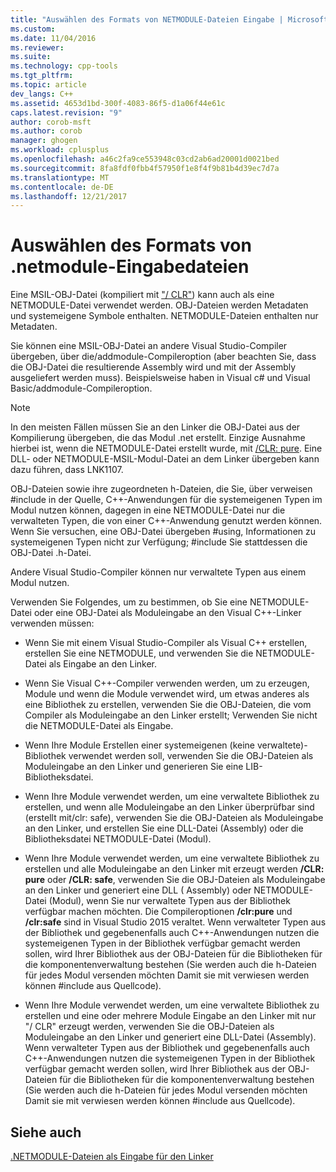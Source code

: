 ```yaml
---
title: "Auswählen des Formats von NETMODULE-Dateien Eingabe | Microsoft Docs"
ms.custom: 
ms.date: 11/04/2016
ms.reviewer: 
ms.suite: 
ms.technology: cpp-tools
ms.tgt_pltfrm: 
ms.topic: article
dev_langs: C++
ms.assetid: 4653d1bd-300f-4083-86f5-d1a06f44e61c
caps.latest.revision: "9"
author: corob-msft
ms.author: corob
manager: ghogen
ms.workload: cplusplus
ms.openlocfilehash: a46c2fa9ce553948c03cd2ab6ad20001d0021bed
ms.sourcegitcommit: 8fa8fdf0fbb4f57950f1e8f4f9b81b4d39ec7d7a
ms.translationtype: MT
ms.contentlocale: de-DE
ms.lasthandoff: 12/21/2017
---
```

# <a name="choosing-the-format-of-netmodule-input-files"></a>Auswählen des Formats von .netmodule-Eingabedateien
Eine MSIL-OBJ-Datei (kompiliert mit ["/ CLR"](../../build/reference/clr-common-language-runtime-compilation.md)) kann auch als eine NETMODULE-Datei verwendet werden.  OBJ-Dateien werden Metadaten und systemeigene Symbole enthalten.  NETMODULE-Dateien enthalten nur Metadaten.  
  
 Sie können eine MSIL-OBJ-Datei an andere Visual Studio-Compiler übergeben, über die/addmodule-Compileroption (aber beachten Sie, dass die OBJ-Datei die resultierende Assembly wird und mit der Assembly ausgeliefert werden muss).  Beispielsweise haben in Visual c# und Visual Basic/addmodule-Compileroption.  
  
> [!NOTE]
>  In den meisten Fällen müssen Sie an den Linker die OBJ-Datei aus der Kompilierung übergeben, die das Modul .net erstellt.  Einzige Ausnahme hierbei ist, wenn die NETMODULE-Datei erstellt wurde, mit [/CLR: pure](../../build/reference/clr-common-language-runtime-compilation.md).  Eine DLL- oder NETMODULE-MSIL-Modul-Datei an dem Linker übergeben kann dazu führen, dass LNK1107.  
  
 OBJ-Dateien sowie ihre zugeordneten h-Dateien, die Sie, über verweisen #include in der Quelle, C++-Anwendungen für die systemeigenen Typen im Modul nutzen können, dagegen in eine NETMODULE-Datei nur die verwalteten Typen, die von einer C++-Anwendung genutzt werden können.  Wenn Sie versuchen, eine OBJ-Datei übergeben #using, Informationen zu systemeigenen Typen nicht zur Verfügung; #include Sie stattdessen die OBJ-Datei .h-Datei.  
  
 Andere Visual Studio-Compiler können nur verwaltete Typen aus einem Modul nutzen.  
  
 Verwenden Sie Folgendes, um zu bestimmen, ob Sie eine NETMODULE-Datei oder eine OBJ-Datei als Moduleingabe an den Visual C++-Linker verwenden müssen:  
  
-   Wenn Sie mit einem Visual Studio-Compiler als Visual C++ erstellen, erstellen Sie eine NETMODULE, und verwenden Sie die NETMODULE-Datei als Eingabe an den Linker.  
  
-   Wenn Sie Visual C++-Compiler verwenden werden, um zu erzeugen, Module und wenn die Module verwendet wird, um etwas anderes als eine Bibliothek zu erstellen, verwenden Sie die OBJ-Dateien, die vom Compiler als Moduleingabe an den Linker erstellt; Verwenden Sie nicht die NETMODULE-Datei als Eingabe.  
  
-   Wenn Ihre Module Erstellen einer systemeigenen (keine verwaltete)-Bibliothek verwendet werden soll, verwenden Sie die OBJ-Dateien als Moduleingabe an den Linker und generieren Sie eine LIB-Bibliotheksdatei.  
  
-   Wenn Ihre Module verwendet werden, um eine verwaltete Bibliothek zu erstellen, und wenn alle Moduleingabe an den Linker überprüfbar sind (erstellt mit/clr: safe), verwenden Sie die OBJ-Dateien als Moduleingabe an den Linker, und erstellen Sie eine DLL-Datei (Assembly) oder die Bibliotheksdatei NETMODULE-Datei (Modul).  
  
-   Wenn Ihre Module verwendet werden, um eine verwaltete Bibliothek zu erstellen und alle Moduleingabe an den Linker mit erzeugt werden **/CLR: pure** oder **/CLR: safe**, verwenden Sie die OBJ-Dateien als Moduleingabe an den Linker und generiert eine DLL ( Assembly) oder NETMODULE-Datei (Modul), wenn Sie nur verwaltete Typen aus der Bibliothek verfügbar machen möchten. Die Compileroptionen **/clr:pure** und **/clr:safe** sind in Visual Studio 2015 veraltet. Wenn verwalteter Typen aus der Bibliothek und gegebenenfalls auch C++-Anwendungen nutzen die systemeigenen Typen in der Bibliothek verfügbar gemacht werden sollen, wird Ihrer Bibliothek aus der OBJ-Dateien für die Bibliotheken für die komponentenverwaltung bestehen (Sie werden auch die h-Dateien für jedes Modul versenden möchten Damit sie mit verwiesen werden können #include aus Quellcode).  
  
-   Wenn Ihre Module verwendet werden, um eine verwaltete Bibliothek zu erstellen und eine oder mehrere Module Eingabe an den Linker mit nur "/ CLR" erzeugt werden, verwenden Sie die OBJ-Dateien als Moduleingabe an den Linker und generiert eine DLL-Datei (Assembly).  Wenn verwalteter Typen aus der Bibliothek und gegebenenfalls auch C++-Anwendungen nutzen die systemeigenen Typen in der Bibliothek verfügbar gemacht werden sollen, wird Ihrer Bibliothek aus der OBJ-Dateien für die Bibliotheken für die komponentenverwaltung bestehen (Sie werden auch die h-Dateien für jedes Modul versenden möchten Damit sie mit verwiesen werden können #include aus Quellcode).  
  
## <a name="see-also"></a>Siehe auch  
 [.NETMODULE-Dateien als Eingabe für den Linker](../../build/reference/netmodule-files-as-linker-input.md)
